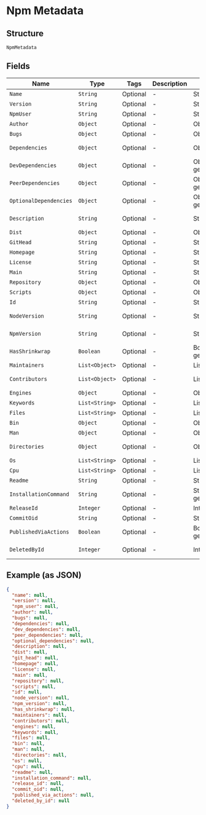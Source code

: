 
# Npm Metadata

## Structure

`NpmMetadata`

## Fields

| Name | Type | Tags | Description | Getter | Setter |
|  --- | --- | --- | --- | --- | --- |
| `Name` | `String` | Optional | - | String getName() | setName(String name) |
| `Version` | `String` | Optional | - | String getVersion() | setVersion(String version) |
| `NpmUser` | `String` | Optional | - | String getNpmUser() | setNpmUser(String npmUser) |
| `Author` | `Object` | Optional | - | Object getAuthor() | setAuthor(Object author) |
| `Bugs` | `Object` | Optional | - | Object getBugs() | setBugs(Object bugs) |
| `Dependencies` | `Object` | Optional | - | Object getDependencies() | setDependencies(Object dependencies) |
| `DevDependencies` | `Object` | Optional | - | Object getDevDependencies() | setDevDependencies(Object devDependencies) |
| `PeerDependencies` | `Object` | Optional | - | Object getPeerDependencies() | setPeerDependencies(Object peerDependencies) |
| `OptionalDependencies` | `Object` | Optional | - | Object getOptionalDependencies() | setOptionalDependencies(Object optionalDependencies) |
| `Description` | `String` | Optional | - | String getDescription() | setDescription(String description) |
| `Dist` | `Object` | Optional | - | Object getDist() | setDist(Object dist) |
| `GitHead` | `String` | Optional | - | String getGitHead() | setGitHead(String gitHead) |
| `Homepage` | `String` | Optional | - | String getHomepage() | setHomepage(String homepage) |
| `License` | `String` | Optional | - | String getLicense() | setLicense(String license) |
| `Main` | `String` | Optional | - | String getMain() | setMain(String main) |
| `Repository` | `Object` | Optional | - | Object getRepository() | setRepository(Object repository) |
| `Scripts` | `Object` | Optional | - | Object getScripts() | setScripts(Object scripts) |
| `Id` | `String` | Optional | - | String getId() | setId(String id) |
| `NodeVersion` | `String` | Optional | - | String getNodeVersion() | setNodeVersion(String nodeVersion) |
| `NpmVersion` | `String` | Optional | - | String getNpmVersion() | setNpmVersion(String npmVersion) |
| `HasShrinkwrap` | `Boolean` | Optional | - | Boolean getHasShrinkwrap() | setHasShrinkwrap(Boolean hasShrinkwrap) |
| `Maintainers` | `List<Object>` | Optional | - | List<Object> getMaintainers() | setMaintainers(List<Object> maintainers) |
| `Contributors` | `List<Object>` | Optional | - | List<Object> getContributors() | setContributors(List<Object> contributors) |
| `Engines` | `Object` | Optional | - | Object getEngines() | setEngines(Object engines) |
| `Keywords` | `List<String>` | Optional | - | List<String> getKeywords() | setKeywords(List<String> keywords) |
| `Files` | `List<String>` | Optional | - | List<String> getFiles() | setFiles(List<String> files) |
| `Bin` | `Object` | Optional | - | Object getBin() | setBin(Object bin) |
| `Man` | `Object` | Optional | - | Object getMan() | setMan(Object man) |
| `Directories` | `Object` | Optional | - | Object getDirectories() | setDirectories(Object directories) |
| `Os` | `List<String>` | Optional | - | List<String> getOs() | setOs(List<String> os) |
| `Cpu` | `List<String>` | Optional | - | List<String> getCpu() | setCpu(List<String> cpu) |
| `Readme` | `String` | Optional | - | String getReadme() | setReadme(String readme) |
| `InstallationCommand` | `String` | Optional | - | String getInstallationCommand() | setInstallationCommand(String installationCommand) |
| `ReleaseId` | `Integer` | Optional | - | Integer getReleaseId() | setReleaseId(Integer releaseId) |
| `CommitOid` | `String` | Optional | - | String getCommitOid() | setCommitOid(String commitOid) |
| `PublishedViaActions` | `Boolean` | Optional | - | Boolean getPublishedViaActions() | setPublishedViaActions(Boolean publishedViaActions) |
| `DeletedById` | `Integer` | Optional | - | Integer getDeletedById() | setDeletedById(Integer deletedById) |

## Example (as JSON)

```json
{
  "name": null,
  "version": null,
  "npm_user": null,
  "author": null,
  "bugs": null,
  "dependencies": null,
  "dev_dependencies": null,
  "peer_dependencies": null,
  "optional_dependencies": null,
  "description": null,
  "dist": null,
  "git_head": null,
  "homepage": null,
  "license": null,
  "main": null,
  "repository": null,
  "scripts": null,
  "id": null,
  "node_version": null,
  "npm_version": null,
  "has_shrinkwrap": null,
  "maintainers": null,
  "contributors": null,
  "engines": null,
  "keywords": null,
  "files": null,
  "bin": null,
  "man": null,
  "directories": null,
  "os": null,
  "cpu": null,
  "readme": null,
  "installation_command": null,
  "release_id": null,
  "commit_oid": null,
  "published_via_actions": null,
  "deleted_by_id": null
}
```

